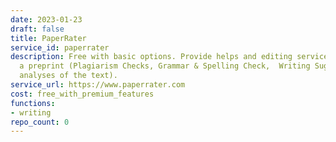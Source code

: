 ```yaml
---
date: 2023-01-23
draft: false
title: PaperRater
service_id: paperrater
description: Free with basic options. Provide helps and editing services while writing
  a preprint (Plagiarism Checks, Grammar & Spelling Check,  Writing Suggestions, quantitative
  analyses of the text).
service_url: https://www.paperrater.com
cost: free_with_premium_features
functions:
- writing
repo_count: 0
---
```



